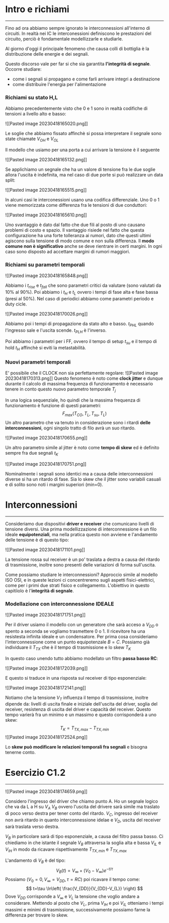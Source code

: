 # Intro e richiami
---
Fino ad ora abbiamo sempre ignorato le interconnessioni all'interno di circuiti. In realtà nei IC le interconessioni definiscono le prestazioni del circuito, perciò è fondamentale modellizzarle e studiarle.

Al giorno d'oggi il principale fenomeno che causa colli di bottiglia è la distribuzione delle energie e dei segnali.

Questo discorso vale per far si che sia garantita **l'integrità di segnale**.
Occorre studiare:
- come i segnali si propagano e come farli arrivare integri a destinazione
- come distribuire l'energia per l'alimentazione

### Richiami su stato H,L

Abbiamo precedentemente visto che 0 e 1 sono in realtà codifiche di tensioni a livello alto e basso:

![[Pasted image 20230418165020.png]]

Le soglie che abbiamo fissato affinchè si possa interpretare il segnale sono state chiamate $V_{OH}$ e $V_{OL}$

Il modello che usiamo per una porta a cui arrivare la tensione è il seguente

![[Pasted image 20230418165132.png]]

Se applichiamo un segnale che ha un valore di tensione fra le due soglie allora l'uscita è indefinita, ma nel caso di due porte si può realizzare un data split:

![[Pasted image 20230418165515.png]]

In alcuni casi le interconessioni usano una codifica differenziale.
Uno 0 o 1 viene memorizzata come differenza fra le tensioni di due conduttori:

![[Pasted image 20230418165610.png]]

Uno svantaggio è dato dal fatto che due fili al posto di uno causano problemi di costo e spazio. Il vantaggio risiede nel fatto che questa configurazione ha una forte tolleranza ai rumori, dato che questi ultimi agiscono sulla tensione di modo comune e non sulla differenza.
Il **modo comune non è significativo** anche se deve rientrare in certi margini. In ogni caso sono disposto ad accettare margini di rumori maggiori.

### Richiami su parametri temporali

![[Pasted image 20230418165848.png]]

Abbiamo i $t_{rise}$ e $t_{fall}$ che sono parametri critici da valutare (sono valutati da 10% al 90%).
Poi abbiamo i $t_{H}$ e $t_{L}$ ovvero i tempi di fase alta e fase bassa (presi al 50%).
Nel caso di periodici abbiamo come parametri periodo e duty cicle.

![[Pasted image 20230418170026.png]]

Abbiamo poi i tempi di propagazione da stato alto e basso. $t_{PHL}$ quando l'ingresso sale e l'uscita scende. $t_{PLH}$ è l'inverso.

Poi abbiamo i parametri per i FF, ovvero il tempo di setup $t_{su}$ e il tempo di hold $t_{H}$ affinchè si eviti la metastabilità.

### Nuovi parametri temporali

E' possibile che il CLOCK non sia perfettamente regolare:
![[Pasted image 20230418170313.png]]
Questo fenomeno è noto come **clock jitter** e dunque durante il calcolo di massima frequenza di funzionamento è necessario tenere in conto questo nuovo parametro temporale $T_{j}$

In una logica sequenziale, ho quindi che la massima frequenza di funzionamento è funzione di questi parametri:
$$
F_{max}(T_{CO},T_{L},T_{su}, T_{L})
$$
Un altro parametro che va tenuto in considerazione sono i ritardi **delle interconnessioni**, ogni singolo tratto di filo avrà un suo ritardo.

![[Pasted image 20230418170655.png]]

Un altro parametro simile al jitter è noto come **tempo di skew** ed è definito sempre fra due segnali $t_{K}$

![[Pasted image 20230418170751.png]]

Nominalmente i segnali sono identici ma a causa delle interconnessioni diverse si ha un ritardo di fase.
Sia lo skew che il jitter sono variabili casuali e di solito sono noti i margini superiori (min=0).


# Interconnessioni
---
Consideriamo due dispositivi **driver e receiver** che comunicano livelli di tensione diversi.
Una prima modellizzazione di interconnessione è un filo ideale **equipotenziali**, ma nella pratica questo non avviene e l'andamento delle tensione è di questo tipo:

![[Pasted image 20230418171101.png]]

La tensione rossa sul receiver è un po' traslata a destra a causa del ritardo di trasmissione, inoltre sono presenti delle variazioni di forma sull'uscita.

Come possiamo studiare le interconnessioni? Approccio simile al modello ISO OSI, e in queste lezioni ci concentreremo sugli aspetti fisici-elettrici, come per i primi due strati fisico e collegamento.
L'obiettivo in questo capitiìolo è l'**integrità di segnale**.

### Modellazione con interconnessione IDEALE

![[Pasted image 20230418171751.png]]

Per il driver usiamo il modello con un generatore che sarà acceso a $V_{DD}$ o spento a seconda se vogliamo trasmettere 0 o 1.
Il ricevitore ha una resistesta infinita ideale e un condensatore.
Per prima cosa consideriamo l'interconnessione come un punto equipotenzale $B =C$.
Possiamo già individuare il $T_{TX}$ che è il tempo di trasmissione e lo skew $T_{K}$

In questo caso unendo tutto abbiamo modellato un filtro **passa basso RC**:

![[Pasted image 20230418172039.png]]

E questo si traduce in una risposta sul receiver di tipo esponenziale:

![[Pasted image 20230418172141.png]]

Notiamo che la tensione $V_{T}$ influenza il tempo di trasmissione, inoltre dipende da: livelli di uscita finale e iniziale dell'uscita del driver, soglia del receiver, resistenza di uscita del driver e capacità del receiver.
Questo tempo varierà fra un minimo e un massimo e questo corrisponderà a uno skew:
$$
T_{K}=T_{TX,max}-T_{TX,min}
$$
![[Pasted image 20230418172524.png]]

Lo **skew può modificare le relazioni temporali fra segnali** e bisogna tenerne conto.

# Esercizio C1.2
---

![[Pasted image 20230418174659.png]]

Considero l'ingresso del driver che chiamo punto A.
Ho un segnale logico che va da L a H su $V_{A}$
$V_{B}$ ovvero l'uscita del drivere sarà simile ma traslato di poco verso destra per tener conto del ritardo.
$V_{C}$, ingresso del receiver non avrà ritardo in quanto interconnessione idelae e $V_{D}$, uscita del receiver sarà traslata verso destra.

$V_{B}$ in particolare sarà di tipo esponenziale, a causa del filtro passa basso. Ci chiediamo in che istante il segnale $V_{B}$ attraversa la soglia alta e bassa $V_{IL}$ e $V_{IH}$ in modo da ricavare rispettivamente $T_{TX,min}$ e $T_{TX,max}$

L'andamento di $V_{B}$ è del tipo:
$$
V_{B}(t)=V_{\infty}+(V_{0}-V_{\infty})e^{-t/\tau}
$$
Possiamo ($V_{0}=0, V_{\infty}=V_{DD}, \tau=RC$) poi ricavare il tempo come:
$$
t=\tau \ln\left(  \frac{V_{DD}}{V_{DD}-V_{L}} \right)
$$
Dove $V_{DD}$ corrisponde a $V_{\infty}$ e $V_{L}$ la tensione che voglio andare a considerare.
Mettendo al posto che $V_{L}$, prima $V_{IH}$ e poi $V_{IL}$ otteniamo i tempi massimi e minimi di trasmissione, successivamente possiamo farne la differenza per trovare lo skew.


